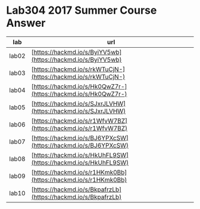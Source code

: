 # Lab304 2017 Summer Course Answer

| lab | url |
| --- | --- |
| lab02 | [https://hackmd.io/s/ByiYV5wb](https://hackmd.io/s/ByiYV5wb) |
| lab03 | [https://hackmd.io/s/rkWTuCjN-](https://hackmd.io/s/rkWTuCjN-) |
| lab04 | [https://hackmd.io/s/Hk0QwZ7r-](https://hackmd.io/s/Hk0QwZ7r-) |
| lab05 | [https://hackmd.io/s/SJxrJLVHW](https://hackmd.io/s/SJxrJLVHW) |
| lab06 | [https://hackmd.io/s/r1WfvW7BZ](https://hackmd.io/s/r1WfvW7BZ) |
| lab07 | [https://hackmd.io/s/BJ6YPXcSW](https://hackmd.io/s/BJ6YPXcSW) |
| lab08 | [https://hackmd.io/s/HkUhFL9SW](https://hackmd.io/s/HkUhFL9SW) |
| lab09 | [https://hackmd.io/s/r1HKmk0Bb](https://hackmd.io/s/r1HKmk0Bb) |
| lab10 | [https://hackmd.io/s/BkpafrzLb](https://hackmd.io/s/BkpafrzLb) |

